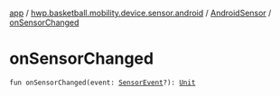 [app](../../index.md) / [hwp.basketball.mobility.device.sensor.android](../index.md) / [AndroidSensor](index.md) / [onSensorChanged](.)

# onSensorChanged

`fun onSensorChanged(event: `[`SensorEvent`](https://developer.android.com/reference/android/hardware/SensorEvent.html)`?): `[`Unit`](https://kotlinlang.org/api/latest/jvm/stdlib/kotlin/-unit/index.html)